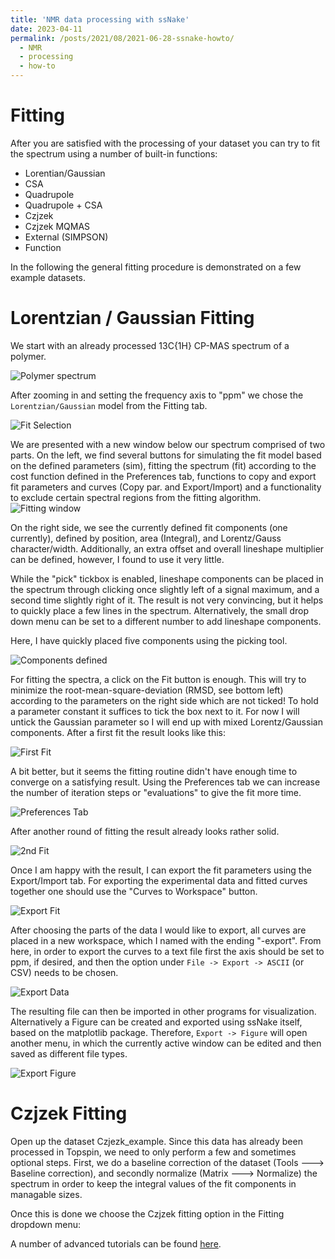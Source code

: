 ```yaml
---
title: 'NMR data processing with ssNake'
date: 2023-04-11
permalink: /posts/2021/08/2021-06-28-ssnake-howto/
  - NMR
  - processing
  - how-to
---
```


# Fitting 

After you are satisfied with the processing of your dataset you can try to fit the spectrum using a number of built-in functions:

 - Lorentian/Gaussian 
 - CSA
 - Quadrupole
 - Quadrupole + CSA
 - Czjzek
 - Czjzek MQMAS
 - External (SIMPSON)
 - Function

In the following the general fitting procedure is demonstrated on a few example datasets.

# Lorentzian / Gaussian Fitting

We start with an already processed 13C{1H} CP-MAS spectrum of a polymer.

![Polymer spectrum](/images/ssNake-howto/13C-spectrum-loaded.jpg "13C{1H} CPMAS NMR spectrum")

After zooming in and setting the frequency axis to "ppm" we chose the `Lorentzian/Gaussian` model from the Fitting tab.

![Fit Selection](/images/ssNake-howto/Fit-selection.jpg "Fit selection")

We are presented with a new window below our spectrum comprised of two parts. On the left, we find several buttons for simulating the fit model based on the defined parameters (sim), fitting the spectrum (fit) according to the cost function defined in the Preferences tab, functions to copy and export fit parameters and curves (Copy par. and Export/Import) and a functionality to exclude certain spectral regions from the fitting algorithm.
![Fitting window](/images/ssNake-howto/fitting-window.jpg "Fitting window")

On the right side, we see the currently defined fit components (one currently), defined by position, area (Integral), and Lorentz/Gauss character/width. Additionally, an extra offset and overall lineshape multiplier can be defined, however, I found to use it very little.

While the "pick" tickbox is enabled, lineshape components can be placed in the spectrum through clicking once slightly left of a signal maximum, and a second time slightly right of it. The result is not very convincing, but it helps to quickly place a few lines in the spectrum. Alternatively, the small drop down menu can be set to a different number to add lineshape components.

Here, I have quickly placed five components using the picking tool.

![Components defined](/images/ssNake-howto/Curves-placed.jpg "Components defined")

For fitting the spectra, a click on the Fit button is enough. This will try to minimize the root-mean-square-deviation (RMSD, see bottom left) according to the parameters on the right side which are not ticked! To hold a parameter constant it suffices to tick the box next to it. For now I will untick the Gaussian parameter so I will end up with mixed Lorentz/Gaussian components. After a first fit the result looks like this:

![First Fit](/images/ssNake-howto/first-fit.jpg "First Fit")

A bit better, but it seems the fitting routine didn't have enough time to converge on a satisfying result. Using the Preferences tab we can increase the number of iteration steps or "evaluations" to give the fit more time.

![Preferences Tab](/images/ssNake-howto/preferences-tab.jpg "Preferences tab")

After another round of fitting the result already looks rather solid.

![2nd Fit](/images/ssNake-howto/2nd-fit.jpg "2nd Fit")

Once I am happy with the result, I can export the fit parameters using the Export/Import tab. For exporting the experimental data and fitted curves together one should use the "Curves to Workspace" button. 

![Export Fit](/images/ssNake-howto/Export-fit.jpg "Export Fit")

After choosing the parts of the data I would like to export, all curves are placed in a new workspace, which I named with the ending "-export". From here, in order to export the curves to a text file first the axis should be set to ppm, if desired, and then the option under `File -> Export -> ASCII` (or CSV) needs to be chosen.

![Export Data](/images/ssNake-howto/export-data.jpg "Export Data")

The resulting file can then be imported in other programs for visualization. Alternatively a Figure can be created and exported using ssNake itself, based on the matplotlib package. Therefore, `Export -> Figure` will open another menu, in which the currently active window can be edited and then saved as different file types.

![Export Figure](/images/ssNake-howto/figure-exp.jpg "Figure Export")

# Czjzek Fitting

Open up the dataset Czjezk_example. Since this data has already been processed in Topspin, we need to only perform a few and sometimes optional steps. First, we do a baseline correction of the dataset (Tools ---> Baseline correction), and secondly normalize (Matrix ---> Normalize) the spectrum in order to keep the integral values of the fit components in managable sizes.

Once this is done we choose the Czjzek fitting option in the Fitting dropdown menu:



A number of advanced tutorials can be found [here](https://github.com/smeerten/ssnake_tutorials).

